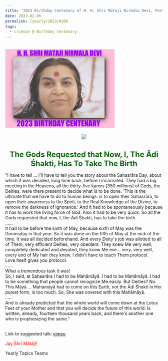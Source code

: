 ```yaml
---
title: '2023 Birthday Centenary of H. H. Shri Mataji Nirmala Devi, Post 4'
date: 2023-02-06
permalink: /yearly/2023/0206
tags:
  - crimson @ Birthday Centenary
---
```


<br>
<div style="text-align: left"><img src="/images/100Years.jpg" width="350" /></div><br>

<div style="text-align: center"><img src="/images/image1109_Balwant_Kumbhojkar_Collection.jpg" /></div>

<br>
<p style="color:DarkGreen; text-align:center">
<font size="+2"><b>The Gods Requested that Now, I, The Ādi Śhakti, Has To Take The Birth</b><br></font>
</p>

<p>
"I have to tell ... I'll have to tell you the story about the Sahasrāra Day, about which it was decided, long time back, before I incarnated. They had a big meeting in the Heavens, all the thirty-five karoṛs [350 millions] of Gods, the Deities, were there present to decide what is to be done. 'This is the ultimate that we have to do to human beings: is to open their Sahasrāra, to open their awareness to the Spirit, to the Real Knowledge of the Divine, to remove the darkness of ignorance.' And it had to be spontaneously because it has to work the living force of God. Also it had to be very quick. So all the Gods requested that now, I, the Ādi Śhakti, has to take the birth.<br>
......<br>
It had to be before the sixth of May, because sixth of May was the Doomsday in that year. So it was done on the fifth of May at the nick of the time. It was all decided beforehand. And every Deity's job was allotted to all of Them, very efficient Deities, very obedient. They knew Me very well, completely dedicated and devoted, they knew Me eve... very, very well, every end of My hair they knew. I didn't have to teach Them protocol.<br>
Love itself gives you protocol.<br>
......<br>
What a tremendous task it was!<br>
So, I said, at Sahasrāra I had to be Mahāmāyā. I had to be Mahāmāyā. I had to be something that people cannot recognize Me easily. But Deities? No. This Māyā ... Mahāmāyā had to come on this Earth, not the Ādi Śhakti in Her purest form, is too much. So, She was covered with this Mahāmāyā.<br> 
......<br>
And is already predicted that the whole world will come down at the Lotus Feet of your Mother and that you will decide the future of this world. Is written, already, fourteen thousand years back, and there's another one who is prophesizing the same."<br>
<font color="blue"><b></b></font><br>
</p>

Link to suggested talk: <a href="https://vimeo.com/568853318"> vimeo </a><br>

<p style="color:red;">Jay Śhrī Mātājī!<br></p>

<p>Yearly Topics Teams</p>